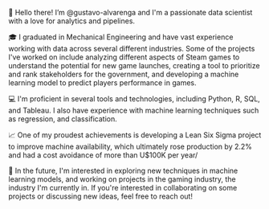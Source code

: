 👋 Hello there! I’m @gustavo-alvarenga and I'm a passionate data scientist with a love for analytics and pipelines. 

🎓 I graduated in Mechanical Engineering and have vast experience working with data across several different industries. Some of the projects I've worked on include analyzing different aspects of Steam games to understand the potential for new game launches, creating a tool to prioritize and rank stakeholders for the government, and developing a machine learning model to predict players performance in games.

💻 I'm proficient in several tools and technologies, including Python, R, SQL, and Tableau. I also have experience with machine learning techniques such as regression, and classification.

📈 One of my proudest achievements is developing a Lean Six Sigma project to improve machine availability, which ultimately rose production by 2.2% and had a cost avoidance of more than U$100K per year/

🚀 In the future, I'm interested in exploring new techniques in machine learning models, and working on projects in the gaming industry, the industry I'm currently in. If you're interested in collaborating on some projects or discussing new ideas, feel free to reach out!


<!---
- 👀 I’m interested in ...
- 🌱 I’m currently learning ...
- 💞️ I’m looking to collaborate on ...
- 📫 How to reach me ...


gustavo-alvarenga/gustavo-alvarenga is a ✨ special ✨ repository because its `README.md` (this file) appears on your GitHub profile.
You can click the Preview link to take a look at your changes.
--->
